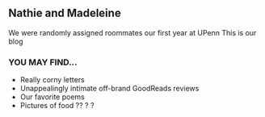 ## Nathie and Madeleine

We were randomly assigned roommates our first year at UPenn
This is our blog

### YOU MAY FIND... 

- Really corny letters 
- Unappealingly intimate off-brand GoodReads reviews
- Our favorite poems
- Pictures of food ?? ? ? 
